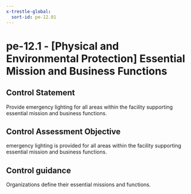```yaml
---
x-trestle-global:
  sort-id: pe-12.01
---
```


# pe-12.1 - \[Physical and Environmental Protection\] Essential Mission and Business Functions

## Control Statement

Provide emergency lighting for all areas within the facility supporting essential mission and business functions.

## Control Assessment Objective

emergency lighting is provided for all areas within the facility supporting essential mission and business functions.

## Control guidance

Organizations define their essential missions and functions.
